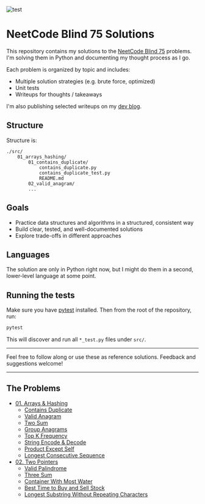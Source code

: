 ![test](https://github.com/bradleyburgess/neetcode-blind75/actions/workflows/test.yml/badge.svg)


# NeetCode Blind 75 Solutions

This repository contains my solutions to the [NeetCode Blind
75](https://neetcode.io/practice) problems. I'm solving them in Python and
documenting my thought process as I go.

Each problem is organized by topic and includes:
- Multiple solution strategies (e.g. brute force, optimized)
- Unit tests
- Writeups for thoughts / takeaways

I'm also publishing selected writeups on my [dev
blog](https://dev.bradley-burgess.com/tags/neetcode/).

## Structure

Structure is:
```
./src/
    01_arrays_hashing/
        01_contains_duplicate/
            contains_duplicate.py
            contains_duplicate_test.py
            README.md
        02_valid_anagram/
        ...
```

## Goals

- Practice data structures and algorithms in a structured, consistent way
- Build clear, tested, and well-documented solutions
- Explore trade-offs in different approaches

## Languages

The solution are only in Python right now, but I might do them in a second,
lower-level language at some point.

## Running the tests

Make sure you have [pytest](https://docs.pytest.org/) installed. Then from the
root of the repository, run:

```bash
pytest
```

This will discover and run all `*_test.py` files under `src/`.

---

Feel free to follow along or use these as reference solutions. Feedback and
suggestions welcome!

---

## The Problems

- [01. Arrays & Hashing](./src/01_arrays_hashing/)
  - [Contains Duplicate](./src/01_arrays_hashing/01_contains_duplicate/)
  - [Valid Anagram](./src/01_arrays_hashing/02_valid_anagram/)
  - [Two Sum](./src/01_arrays_hashing/03_two_sum/)
  - [Group Anagrams](./src/01_arrays_hashing/04_group_anagrams/)
  - [Top K Frequency](./src/01_arrays_hashing/05_top_k_frequency/)
  - [String Encode & Decode](./src/01_arrays_hashing/06_string_encode_decode/)
  - [Product Except Self](./src/01_arrays_hashing/07_array_product_except_self/)
  - [Longest Consecutive Sequence](./src/01_arrays_hashing/08_longest_consecutive_sequence/)
- [02. Two Pointers](./src/02_two_pointers/)
  - [Valid Palindrome](./src/02_two_pointers/08_longest_consecutive_sequence/)
  - [Three Sum](./src/02_two_pointers/10_three_sum/)
  - [Container With Most Water](./src/02_two_pointers/11_container_with_most_water/)
  - [Best Time to Buy and Sell Stock](./src/03_sliding_window/12_best_time_to_buy_and_sell_stock/)
  - [Longest Substring Without Repeating
    Characters](./src/03_sliding_window/13_longest_substring_without_repeating_characters/)